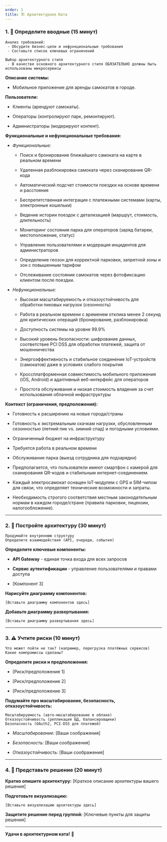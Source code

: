 ```yaml
---
order: 1
title: 🏗️ Архитектурное Ката
---
```


### 1\. 📖 Определите вводные (15 минут)

```
Анализ требований:
 - Обсудите бизнес-цели и нефункциональные требования
 - Составьте список ключевых ограничений

Выбор архитектурного стиля
 - В качестве основного архитектурного стиля ОБЯЗАТЕЛЬНО должны быть использованы микросервисы
```

**Описание системы:**

-  Мобильное приложение для аренды самокатов в городе.

**Пользователи:**

-  Клиенты (арендуют самокаты).

-  Операторы (контролируют парк, ремонтируют).

-  Администраторы (модерируют контент).

**Функциональные и нефункциональные требования:**

-  *Функциональные:*

   -  Поиск и бронирование ближайшего самоката на карте в реальном времени

   -  Удаленная разблокировка самоката через сканирование QR-кода

   -  Автоматический подсчет стоимости поездки на основе времени и расстояния

   -  Беспрепятственная интеграция с платежными системами (карты, электронные кошельки)

   -  Ведение истории поездок с детализацией (маршрут, стоимость, длительность)

   -  Мониторинг состояния парка для операторов (заряд батареи, местоположение, статус)

   -  Управление пользователями и модерация инцидентов для администраторов

   -  Определение геозон для корректной парковки, запретной зоны и зон с повышенным тарифом

   -  Отслеживание состояния самокатов через фотофиксацию клиентом после поездки.

-  *Нефункциональные:*

   -  Высокая масштабируемость и отказоустойчивость для обработки пиковых нагрузок (сезонность)

   -  Работа в реальном времени с временем отклика менее 2 секунд для критических операций (бронирование, разблокировка)

   -  Доступность системы на уровне 99.9%

   -  Высокий уровень безопасности: шифрование данных, соответствие PCI DSS для обработки платежей, защита от мошенничества

   -  Энергоэффективность и стабильное соединение IoT-устройств (самокатов) даже в условиях слабого покрытия

   -  Кроссплатформенная совместимость мобильного приложения (iOS, Android) и адаптивный веб-интерфейс для операторов

   -  Простота обслуживания и низкая стоимость владения за счет использования облачной инфраструктуры

**Контекст (ограничения, предположения):**

-  Готовность к расширению на новые города/страны

-  Готовность к экстремальным скачкам нагрузки, обусловленным сезонностью (летний пик vs. зимний спад) и погодными условиями.

-  Ограниченный бюджет на инфраструктуру

-  Требуется работа в реальном времени

-  Обслуживание парка (выезд сотрудника для подзарядки)

-  Предполагается, что пользователи имеют смартфон с камерой для сканирования QR-кодов и стабильным интернет-соединением.

-  Каждый электросамокат оснащен IoT-модулем с GPS и SIM-чипом для связи, что определяет технические возможности и затраты.

-  Необходимость строгого соответствия местным законодательным нормам в каждом городе/стране (правила парковки, лицензии, налогообложение).

---

### 2\. 🧩 Постройте архитектуру (30 минут)

```
Продумайте внутреннюю структуру
Определите взаимодействия (API, очереди, события)
```

**Определите ключевые компоненты:**

-  **API Gateway** - единая точка входа для всех запросов

-  **Сервис аутентификации** - управление пользователями и правами доступа

-  \[Компонент 3\]

**Нарисуйте диаграмму компонентов:**

```
[Вставьте диаграмму компонентов здесь]
```

**Добавьте диаграмму развертывания:**

```
[Вставьте диаграмму развертывания здесь]
```

---

### 3\. ⚠️ Учтите риски (10 минут)

```
Что может пойти не так? (например, перегрузка платёжных сервисов)
Какие компромиссы сделаны?
```

**Определите риски и предположения:**

-  \[Риск/предположение 1\]

-  \[Риск/предположение 2\]

-  \[Риск/предположение 3\]

**Подумайте про масштабирование, безопасность, отказоустойчивость:**

```
Масштабируемость (авто-масштабирование в облаке)
Отказоустойчивость (репликация БД, балансировщики)
Безопасность (OAuth2, PCI-DSS для платежей)
```

-  *Масштабирование:* \[Ваши соображения\]

-  *Безопасность:* \[Ваши соображения\]

-  *Отказоустойчивость:* \[Ваши соображения\]

---

### 4\. 📝 Представьте решение (20 минут)

**Кратко опишите архитектуру:** \[Краткое описание архитектуры вашего решения\]

**Подготовьте визуализацию:**

```
[Вставьте визуализацию архитектуры здесь]
```

**Защитите решение перед группой:** \[Ключевые пункты для защиты решения\]

---

**Удачи в архитектурном ката!** 🚀